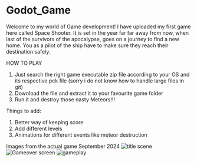 # Godot_Game
Welcome to my world of Game development!
I have uploaded my first game here called Space Shooter. It is set in the year far far away from now, when last of the survivors of the apocalypse,
goes on a journey to find a new home. You as a pilot of the ship have to make sure they reach their destination safely.

HOW TO PLAY
1) Just search the right game executable zip file according to your OS and its respective pck file (sorry i do not know how to handle large files in git)
2) Download the file and extract it to your favourite game folder
3) Run it and destroy those nasty Meteors!!!

Things to add:
1) Better way of keeping score
2) Add different levels
3) Animations for different events like meteor destruction

Images from the actual game September 2024
![title scene](https://github.com/user-attachments/assets/5de8c755-c8cf-4f52-b146-d72dddd19b38)
![Gameover screen](https://github.com/user-attachments/assets/cef39261-3f08-4b0f-a75d-8ef4a7d4f3bd)
![gameplay](https://github.com/user-attachments/assets/133b976b-5177-4d5b-adfb-eb6b6166efbf)
